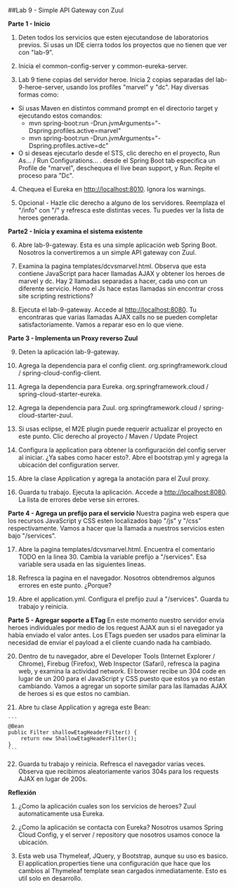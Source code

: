 ##Lab 9 - Simple API Gateway con Zuul

  **Parte 1 - Inicio**

1.  Deten todos los servicios que esten ejecutandose de laboratorios previos.  Si usas un IDE cierra todos los proyectos que no tienen que ver con  "lab-9”.

2.  Inicia el  common-config-server y common-eureka-server.  

3.  Lab 9 tiene copias del servidor heroe.  Inicia 2 copias separadas del lab-9-heroe-server, usando los profiles "marvel" y "dc".  Hay diversas formas como:
  - Si usas Maven en distintos command prompt en el directorio target y ejecutando estos comandos:
    - mvn spring-boot:run -Drun.jvmArguments="-Dspring.profiles.active=marvel"
    - mvn spring-boot:run -Drun.jvmArguments="-Dspring.profiles.active=dc"
  - O si deseas ejecutarlo desde el STS, clic derecho en el proyecto, Run As... / Run Configurations... .  desde el Spring Boot tab especifica un Profile de "marvel", deschequea el live bean support, y Run.  Repite el proceso para "Dc".

4.  Chequea el Eureka en [http://localhost:8010](http://localhost:8010).   Ignora los warnings.

5.  Opcional - Hazle clic derecho a alguno de los servidores.  Reemplaza el "/info" con "/" y refresca este distintas veces.  Tu puedes ver la lista de heroes generada. 



  **Parte2 - Inicia y examina el sistema existente**

6.  Abre lab-9-gateway.  Esta es una simple aplicación web Spring Boot.  Nosotros la convertiremos a un simple API gateway con Zuul.

7.  Examina la pagina templates/dcvsmarvel.html.  Observa que esta contiene JavaScript para hacer llamadas AJAX y obtener los heroes de marvel y dc.  Hay 2 llamadas separadas a hacer, cada uno con un diferente servicio.  Homo el Js hace estas llamadas sin encontrar  cross site scripting restrictions?

8.  Ejecuta el lab-9-gateway.  Accede al [http://localhost:8080](http://localhost:8080).  Tu encontraras que varias llamadas AJAX calls no se pueden completar satisfactoriamente.  Vamos a reparar eso en lo que viene.



  **Parte 3 - Implementa un Proxy reverso Zuul**

9.  Deten la aplicación lab-9-gateway.

10.  Agrega la dependencia para el config client.  org.springframework.cloud / spring-cloud-config-client.  

11.  Agrega la dependencia para Eureka.  org.springframework.cloud / spring-cloud-starter-eureka.

12.  Agrega la dependencia para  Zuul.  org.springframework.cloud / spring-cloud-starter-zuul.

13.  Si usas eclipse, el M2E plugin puede requerir actualizar el proyecto en este punto.  Clic derecho al proyecto / Maven / Update Project

14.  Configura la application para obtener la configuración del config server al iniciar.  ¿Ya sabes como hacer esto?.  Abre el bootstrap.yml y agrega la ubicación del configuration server.  

15.  Abre la clase Application y agrega la anotación para el Zuul proxy.

16.  Guarda tu trabajo.  Ejecuta la aplicación.  Accede a [http://localhost:8080](http://localhost:8080).  La lista de errores debe verse sin errores.



  **Parte 4 - Agrega un prefijo para el servicio**  Nuestra pagina web espera que los recursos JavaScript y CSS esten localizados bajo "/js" y "/css" respectivamente.  Vamos a  hacer que la llamada a nuestros servicios esten bajo  "/services".
  
17.  Abre la pagina templates/dcvsmarvel.html.  Encuentra el comentario TODO en la linea 30.  Cambia la variable prefijo a  "/services".  Esa variable sera usada en las siguientes lineas.

18.  Refresca la pagina en el navegador.  Nosotros obtendremos algunos errores en este punto.  ¿Porque?

19.  Abre el application.yml.   Configura el prefijo zuul a "/services".  Guarda tu trabajo y reinicia.


  **Parte 5 - Agregar soporte a  ETag**  En este momento nuestro servidor envía heroes individuales por medio de los request AJAX aun si el navegador ya había enviado el valor antes.  Los ETags pueden ser usados para eliminar la necesidad de enviar el  payload a el cliente cuando nada ha cambiado.
  
20.  Dentro de tu navegador, abre el Developer Tools (Internet Explorer / Chrome), Firebug (Firefox), Web Inspector (Safari), refresca la pagina web, y examina la actividad network.  El browser recibe un 304 code en lugar de un  200 para el JavaScript y CSS puesto que estos ya no estan cambiando.  Vamos a agregar un soporte similar para las llamadas AJAX de heroes si es que estos no cambian.

21.  Abre tu clase  Application y agrega este Bean:

    ```
    @Bean
    public Filter shallowEtagHeaderFilter() {
        return new ShallowEtagHeaderFilter();
    }   
    ```    


22.  Guarda tu trabajo y reinicia.  Refresca el navegador varias veces.  Observa que recibimos aleatoriamente varios 304s para los requests AJAX en lugar de  200s. 

**Reflexión**

1.  ¿Como la aplicación cuales son los servicios de heroes?  Zuul automaticamente usa  Eureka.

2.  ¿Como la aplicación se contacta con Eureka?  Nosotros usamos Spring Cloud Config, y el server / repository que nosotros usamos conoce la ubicación.

3.  Esta web usa Thymeleaf, JQuery, y Bootstrap, aunque su uso es basico.  El application.properties tiene una configuración que hace que los cambios al Thymeleaf template sean cargados inmediatamente. Esto es util solo en desarrollo.
